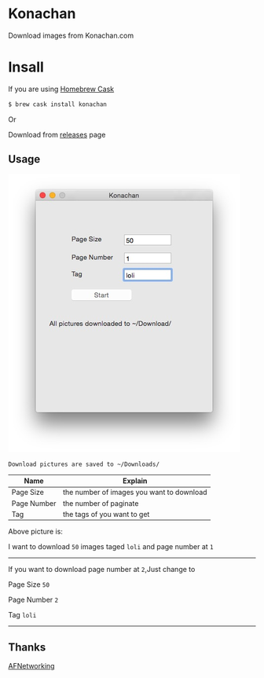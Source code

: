 # Konachan

Download images from Konachan.com

# Insall
If you are using [Homebrew Cask](http://caskroom.io/)

```sh
$ brew cask install konachan
```

Or

Download from [releases](https://github.com/yaqinking/Konachan/releases) page

## Usage
![Konachan](/Konachan.jpg)

    Download pictures are saved to ~/Downloads/

Name | Explain
--- | ---
Page Size | the number of images you want to download
Page Number | the number of paginate
Tag | the tags of you want to get

Above picture is:

I want to download `50` images taged `loli` and page number at `1`

---

If you want to download page number at `2`,Just change to

Page Size `50`

Page Number `2`

Tag `loli`

---

## Thanks
[AFNetworking](https://github.com/AFNetworking/AFNetworking)
